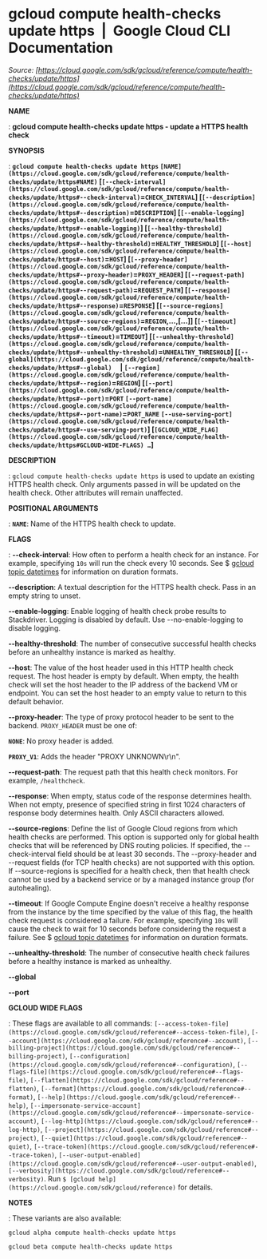# gcloud compute health-checks update https  |  Google Cloud CLI Documentation

*Source: [https://cloud.google.com/sdk/gcloud/reference/compute/health-checks/update/https](https://cloud.google.com/sdk/gcloud/reference/compute/health-checks/update/https)*

**NAME**

: **gcloud compute health-checks update https - update a HTTPS health check**

**SYNOPSIS**

: **`gcloud compute health-checks update https` `[NAME](https://cloud.google.com/sdk/gcloud/reference/compute/health-checks/update/https#NAME)` [`[--check-interval](https://cloud.google.com/sdk/gcloud/reference/compute/health-checks/update/https#--check-interval)`=`CHECK_INTERVAL`] [`[--description](https://cloud.google.com/sdk/gcloud/reference/compute/health-checks/update/https#--description)`=`DESCRIPTION`] [`[--enable-logging](https://cloud.google.com/sdk/gcloud/reference/compute/health-checks/update/https#--enable-logging)`] [`[--healthy-threshold](https://cloud.google.com/sdk/gcloud/reference/compute/health-checks/update/https#--healthy-threshold)`=`HEALTHY_THRESHOLD`] [`[--host](https://cloud.google.com/sdk/gcloud/reference/compute/health-checks/update/https#--host)`=`HOST`] [`[--proxy-header](https://cloud.google.com/sdk/gcloud/reference/compute/health-checks/update/https#--proxy-header)`=`PROXY_HEADER`] [`[--request-path](https://cloud.google.com/sdk/gcloud/reference/compute/health-checks/update/https#--request-path)`=`REQUEST_PATH`] [`[--response](https://cloud.google.com/sdk/gcloud/reference/compute/health-checks/update/https#--response)`=`RESPONSE`] [`[--source-regions](https://cloud.google.com/sdk/gcloud/reference/compute/health-checks/update/https#--source-regions)`=`REGION`,…,[…]] [`[--timeout](https://cloud.google.com/sdk/gcloud/reference/compute/health-checks/update/https#--timeout)`=`TIMEOUT`] [`[--unhealthy-threshold](https://cloud.google.com/sdk/gcloud/reference/compute/health-checks/update/https#--unhealthy-threshold)`=`UNHEALTHY_THRESHOLD`] [`[--global](https://cloud.google.com/sdk/gcloud/reference/compute/health-checks/update/https#--global)`     | `[--region](https://cloud.google.com/sdk/gcloud/reference/compute/health-checks/update/https#--region)`=`REGION`] [`[--port](https://cloud.google.com/sdk/gcloud/reference/compute/health-checks/update/https#--port)`=`PORT` `[--port-name](https://cloud.google.com/sdk/gcloud/reference/compute/health-checks/update/https#--port-name)`=`PORT_NAME` `[--use-serving-port](https://cloud.google.com/sdk/gcloud/reference/compute/health-checks/update/https#--use-serving-port)`] [`[GCLOUD_WIDE_FLAG](https://cloud.google.com/sdk/gcloud/reference/compute/health-checks/update/https#GCLOUD-WIDE-FLAGS) …`]**

**DESCRIPTION**

: `gcloud compute health-checks update https` is used to update an
existing HTTPS health check. Only arguments passed in will be updated on the
health check. Other attributes will remain unaffected.

**POSITIONAL ARGUMENTS**

: **`NAME`**:
Name of the HTTPS health check to update.

**FLAGS**

: **--check-interval**:
How often to perform a health check for an instance. For example, specifying
``10s`` will run the check every 10 seconds.
See $ [gcloud topic datetimes](https://cloud.google.com/sdk/gcloud/reference/topic/datetimes)
for information on duration formats.

**--description**:
A textual description for the HTTPS health check. Pass in an empty string to
unset.

**--enable-logging**:
Enable logging of health check probe results to Stackdriver. Logging is disabled
by default.
Use --no-enable-logging to disable logging.

**--healthy-threshold**:
The number of consecutive successful health checks before an unhealthy instance
is marked as healthy.

**--host**:
The value of the host header used in this HTTP health check request. The host
header is empty by default. When empty, the health check will set the host
header to the IP address of the backend VM or endpoint. You can set the host
header to an empty value to return to this default behavior.

**--proxy-header**:
The type of proxy protocol header to be sent to the backend.
`PROXY_HEADER` must be one of:

**`NONE`**:
No proxy header is added.

**`PROXY_V1`**:
Adds the header "PROXY UNKNOWN\r\n".

**--request-path**:
The request path that this health check monitors. For example,
``/healthcheck``.

**--response**:
When empty, status code of the response determines health. When not empty,
presence of specified string in first 1024 characters of response body
determines health. Only ASCII characters allowed.

**--source-regions**:
Define the list of Google Cloud regions from which health checks are performed.
This option is supported only for global health checks that will be referenced
by DNS routing policies. If specified, the --check-interval field should be at
least 30 seconds. The --proxy-header and --request fields (for TCP health
checks) are not supported with this option.
If --source-regions is specified for a health check, then that health check
cannot be used by a backend service or by a managed instance group (for
autohealing).

**--timeout**:
If Google Compute Engine doesn't receive a healthy response from the instance by
the time specified by the value of this flag, the health check request is
considered a failure. For example, specifying
``10s`` will cause the check to wait for 10
seconds before considering the request a failure. See $ [gcloud topic datetimes](https://cloud.google.com/sdk/gcloud/reference/topic/datetimes) for
information on duration formats.

**--unhealthy-threshold**:
The number of consecutive health check failures before a healthy instance is
marked as unhealthy.

**--global**

**--port**

**GCLOUD WIDE FLAGS**

: These flags are available to all commands: `[--access-token-file](https://cloud.google.com/sdk/gcloud/reference#--access-token-file)`,
`[--account](https://cloud.google.com/sdk/gcloud/reference#--account)`, `[--billing-project](https://cloud.google.com/sdk/gcloud/reference#--billing-project)`,
`[--configuration](https://cloud.google.com/sdk/gcloud/reference#--configuration)`,
`[--flags-file](https://cloud.google.com/sdk/gcloud/reference#--flags-file)`,
`[--flatten](https://cloud.google.com/sdk/gcloud/reference#--flatten)`, `[--format](https://cloud.google.com/sdk/gcloud/reference#--format)`, `[--help](https://cloud.google.com/sdk/gcloud/reference#--help)`, `[--impersonate-service-account](https://cloud.google.com/sdk/gcloud/reference#--impersonate-service-account)`,
`[--log-http](https://cloud.google.com/sdk/gcloud/reference#--log-http)`,
`[--project](https://cloud.google.com/sdk/gcloud/reference#--project)`, `[--quiet](https://cloud.google.com/sdk/gcloud/reference#--quiet)`, `[--trace-token](https://cloud.google.com/sdk/gcloud/reference#--trace-token)`, `[--user-output-enabled](https://cloud.google.com/sdk/gcloud/reference#--user-output-enabled)`,
`[--verbosity](https://cloud.google.com/sdk/gcloud/reference#--verbosity)`.
Run `$ [gcloud help](https://cloud.google.com/sdk/gcloud/reference)` for details.

**NOTES**

: These variants are also available:

```
gcloud alpha compute health-checks update https
```

```
gcloud beta compute health-checks update https
```
